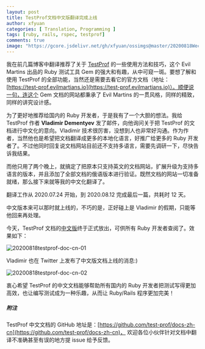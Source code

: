 ```yaml
---
layout: post
title: TestProf文档中文版翻译完成上线
author: xfyuan
categories: [ Translation, Programming ]
tags: [ruby, rails, rspec, testprof]
comments: true
image: "https://gcore.jsdelivr.net/gh/xfyuan/ossimgs@master/20200818WechatIMG5.jpeg"
---
```


我在前几篇博客中翻译推荐了关于 [TestProf](https://test-prof.evilmartians.io/) 的一些使用方法和技巧，这个 Evil Martins 出品的 Ruby 测试工具 Gem 的强大和有趣，从中可窥一斑。要想了解和使用 TestProf 的全部功能，当然还是需要去看它的官方文档（地址：[https://test-prof.evilmartians.io](https://test-prof.evilmartians.io)）。顺便说一句，连这个 Gem 文档的网站都秉承了 Evil Martins 的一贯风格，同样的精致，同样的讲究设计感。

为了更好地推荐给国内的 Ruby 开发者，于是我有了一个大胆的想法。我给 TestProf 作者 **Vladimir Dementyev** 发了邮件，向他询问关于把 TestProf 的文档进行中文化的意向。Vladimir 技术很厉害，没想到人也非常好沟通。作为作者，当然他也是希望把文档翻译成更多的本地化语言，好推广给更多的 Ruby 开发者了。不过他同时回复说文档网站目前还不支持多语言，需要先调研一下，尽快告诉我结果。

而他只用了两个晚上，就搞定了把原本只支持英文的文档网站，扩展升级为支持多语言的版本，并且添加了全部文档的俄语版本进行验证。既然文档的网站一切准备就绪，那么接下来就等我的中文化翻译了。

翻译工作从 2020.07.24 开始，到 2020.08.12 完成最后一篇，共耗时 12 天。

中文版本来可以那时就上线的，不巧的是，正好碰上是 Vladimir 的假期，只能等他回来再处理。

今天，TestProf 文档的[中文版](https://test-prof.evilmartians.io/#/zh-cn/)终于正式放出，可供所有 Ruby 开发者查阅了。效果如下：

![20200818testprof-doc-cn-01](https://gcore.jsdelivr.net/gh/xfyuan/ossimgs@master/20200818testprof-doc-cn-01.jpg)

Vladimir 也在 Twitter 上发布了中文版文档上线的消息:)

![20200818testprof-doc-cn-02](https://gcore.jsdelivr.net/gh/xfyuan/ossimgs@master/20200818testprof-doc-cn-02.jpg)

衷心希望 TestProf 的中文文档能够帮助所有国内的 Ruby 开发者把测试写得更加高效，也让编写测试成为一种乐趣，从而让 Ruby/Rails 程序更加完美！

##### 附注

TestProf 中文文档的 GitHub 地址是：[https://github.com/test-prof/docs-zh-cn](https://github.com/test-prof/docs-zh-cn)， 欢迎各位小伙伴针对文档中翻译不准确甚至有误的地方提 issue 给予反馈。
